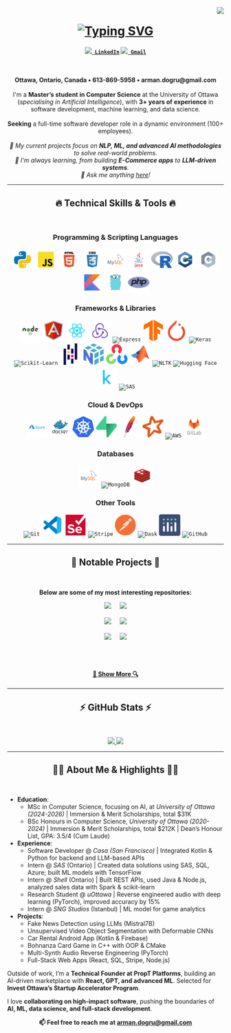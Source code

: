 <img align="right" src="https://visitor-badge.laobi.icu/badge?page_id=arman-dogru.arman-dogru">

<h1 align="center">
<a href="https://git.io/typing-svg"><img src="https://readme-typing-svg.demolab.com?font=Fira+Code&weight=600&size=22&duration=3000&pause=1000&color=B92FF7&center=true&vCenter=true&width=600&height=60&lines=Hey+There!+%F0%9F%91%8B;I+am+Arman+Dogru;Master's+Student+%F0%9F%91%A8%E2%80%8D%F0%9F%8E%93;Co-founder+%F0%9F%9A%80;Software+Developer+%F0%9F%91%A8%E2%80%8D%F0%9F%92%BB;Machine+Learning+and+AI+Specialist+%F0%9F%A4%93" alt="Typing SVG" /></a></h1>

<h4 align="center">
  <code><a href="https://www.linkedin.com/in/arman-dogru/" title="LinkedIn Profile"><img height="50" src="https://img.icons8.com/?size=100&id=60ZV_wYC0BM2&format=png&color=000000"> LinkedIn</a></code>
  <code><a href="mailto:arman.dogru@gmail.com" title="Email Me"><img height="50" src="https://img.icons8.com/?size=100&id=td499GRWwrWC&format=png&color=000000"> Gmail</a></code>
</h4>

<br/>

<p align="center">
  <strong>Ottawa, Ontario, Canada • 613-869-5958 • arman.dogru@gmail.com</strong> <br/>
  <br/>
  I'm a <strong>Master’s student in Computer Science</strong> at the University of Ottawa (<em>specialising in Artificial Intelligence</em>),
  with <strong>3+ years of experience</strong> in software development, machine learning, and data science.
  <br/><br/>
  <strong>Seeking</strong> a full-time software developer role in a dynamic environment (100+ employees).
  <br/><br/>
  <em>
    🔭 My current projects focus on <strong>NLP, ML, and advanced AI methodologies</strong> to solve real-world problems.<br/>
    🌱 I’m always learning, from building <strong>E-Commerce apps</strong> to <strong>LLM-driven systems</strong>.<br/>
    💬 Ask me anything <a href="https://github.com/arman-dogru/arman-dogru/issues" title="Issues">here</a>!
  </em>
</p>

<hr/>

<h2 align="center">🔥 Technical Skills & Tools 🔥</h2>
<br/>

<!-- Example table: you can keep them inline if you prefer -->

<!-- Programming & Scripting Languages -->
<h3 align="center">Programming & Scripting Languages</h3>
<p align="center">
  <code><img title="Python" height="50" src="assets/programming-languages/python.svg"></code>
  <code><img title="JavaScript" height="50" src="assets/programming-languages/javascript.svg"></code>
  <code><img title="HTML5" height="50" src="assets/others/html.svg"></code>
  <code><img title="CSS3" height="50" src="assets/others/css.svg"></code>
  <!-- Using MySQL icon to represent SQL -->
  <code><img title="SQL" height="50" src="assets/databases/mysql.svg"></code>
  <code><img title="Java" height="50" src="assets/programming-languages/java.svg"></code>
  <!-- No local R icon in the assets folder, fallback to original link -->
  <code><img title="R" height="50" src="https://raw.githubusercontent.com/devicons/devicon/master/icons/r/r-original.svg"></code>
  <code><img title="C++" height="50" src="assets/programming-languages/c++.svg"></code>
  <code><img title="C" height="50" src="assets/programming-languages/c.svg"></code>
  <code><img title="Kotlin" height="50" src="assets/programming-languages/kotlin.svg"></code>
  <code><img title="Go" height="50" src="assets/programming-languages/go.svg"></code>
  <code><img title="PHP" height="50" src="assets/programming-languages/php.png"></code>
</p>

<!-- Frameworks & Libraries -->
<h3 align="center">Frameworks & Libraries</h3>
<p align="center">
  <code><img title="Node.js" height="50" src="assets/frameworks/nodejs.svg"></code>
  <code><img title="Angular" height="50" src="assets/frameworks/angular.svg"></code>
  <code><img title="React" height="50" src="assets/frameworks/react.svg"></code>
  <code><img title="Redux" height="50" src="assets/frameworks/redux.svg"></code>
  <!-- Express, TensorFlow, PyTorch, Keras, scikit-learn, etc. do not exist locally -->
  <code><img title="Express" height="50" src="https://img.icons8.com/?size=100&id=2ZOaTclOqD4q&format=png&color=000000"></code>
  <code><img title="TensorFlow" height="50" src="https://raw.githubusercontent.com/devicons/devicon/master/icons/tensorflow/tensorflow-original.svg"></code>
  <code><img title="PyTorch" height="50" src="https://raw.githubusercontent.com/devicons/devicon/master/icons/pytorch/pytorch-original.svg"></code>
  <code><img title="Keras" height="50" src="https://raw.githubusercontent.com/valohai/ml-logos/master/keras.svg"></code>
  <code><img title="Scikit-Learn" height="50" src="https://upload.wikimedia.org/wikipedia/commons/thumb/0/05/Scikit_learn_logo_small.svg/520px-Scikit_learn_logo_small.svg.png"></code>
  <code><img title="Pandas" height="50" src="https://raw.githubusercontent.com/devicons/devicon/master/icons/pandas/pandas-original.svg"></code>
  <code><img title="NumPy" height="50" src="https://raw.githubusercontent.com/devicons/devicon/master/icons/numpy/numpy-original.svg"></code>
  <code><img title="OpenCV" height="50" src="https://raw.githubusercontent.com/devicons/devicon/master/icons/opencv/opencv-original.svg"></code>
  <code><img title="MATLAB" height="50" src="https://raw.githubusercontent.com/devicons/devicon/master/icons/matlab/matlab-original.svg"></code>
  <code><img title="NLTK" height="50" src="https://miro.medium.com/v2/resize:fit:592/1*YM2HXc7f4v02pZBEO8h-qw.png"></code>
  <!-- Hugging Face not in assets -->
  <code><img title="Hugging Face" height="50" src="https://huggingface.co/datasets/huggingface/brand-assets/resolve/main/hf-logo.svg"></code>
  <code><img title="Kaggle" height="50" src="assets/social-icons/kaggle.svg"></code>
  <code><img title="SAS" height="50" src="https://www.sas.com/en/news/media-gallery/all-images/sas-logo-blue.transform/width319/image.1685459921715.png"></code>
</p>

<!-- Cloud & DevOps -->
<h3 align="center">Cloud & DevOps</h3>
<p align="center">
  <code><img title="Azure" height="50" src="assets/cloud/azure.svg"></code>
  <code><img title="Docker" height="50" src="assets/cloud/docker.svg"></code>
  <!-- No local Kubernetes -->
  <code><img title="Kubernetes" height="50" src="https://raw.githubusercontent.com/devicons/devicon/master/icons/kubernetes/kubernetes-plain.svg"></code>
  <!-- Supabase not in assets -->
  <code><img title="Supabase" height="50" src="https://raw.githubusercontent.com/devicons/devicon/master/icons/supabase/supabase-original.svg"></code>
  <!-- No local Apache Spark icons -->
  <code><img title="Apache" height="50" src="https://raw.githubusercontent.com/devicons/devicon/master/icons/apache/apache-original.svg"></code>
  <code><img title="Spark" height="50" src="https://raw.githubusercontent.com/devicons/devicon/master/icons/apachespark/apachespark-original.svg"></code>
  <code><img title="AWS" height="50" src="https://img.icons8.com/?size=100&id=wU62u24brJ44&format=png&color=000000"></code>
  <code><img title="GitLab" height="50" src="assets/cloud/gitlab.svg"></code>
</p>

<!-- Databases -->
<h3 align="center">Databases</h3>
<p align="center">
  <code><img title="MySQL" height="50" src="assets/databases/mysql.svg"></code>
  <code><img title="MongoDB" height="50" src="https://img.icons8.com/?size=100&id=o6OvAxG0nzTH&format=png&color=000000"></code>
  <code><img title="Redis" height="50" src="assets/databases/redis.svg"></code>
  <!-- Add more if you like (PostgreSQL, Oracle, etc.) -->
</p>

<!-- Other Tools -->
<h3 align="center">Other Tools</h3>
<p align="center">
  <code><img title="Git" height="50" src="https://img.icons8.com/?size=100&id=xBKl2pdJg5kk&format=png&color=000000"></code>
  <code><img title="Visual Studio Code" height="50" src="assets/text editors/vscode.svg"></code>
  <!-- No local Selenium -->
  <code><img title="Selenium" height="50" src="https://raw.githubusercontent.com/devicons/devicon/master/icons/selenium/selenium-original.svg"></code>
  <!-- No local Stripe -->
  <code><img title="Stripe" height="50" src="https://img.icons8.com/?size=100&id=50917&format=png&color=000000"></code>
  <!-- No local Postman, Dask, Plotly icons -->
  <code><img title="Postman" height="50" src="https://raw.githubusercontent.com/devicons/devicon/master/icons/postman/postman-original.svg"></code>
  <code><img title="Dask" height="50" src="https://raw.githubusercontent.com/dask/dask/master/docs/source/images/dask_horizontal.svg"></code>
  <code><img title="Plotly" height="50" src="https://raw.githubusercontent.com/devicons/devicon/master/icons/plotly/plotly-original.svg"></code>
  <!-- Using GitHub from the cloud folder -->
  <code><img title="GitHub" height="50" src="https://img.icons8.com/?size=100&id=52539&format=png&color=000000"></code>
</p>

<hr/>

<h2 align="center">🌟 Notable Projects 🌟</h2>
<br/>

<p align="center">
  <strong>Below are some of my most interesting repositories:</strong>
</p>

<div align="center" style="display: flex; justify-content: center; gap: 20px; flex-wrap: wrap;">
  <a href="https://github.com/arman-dogru/ai-powered-developer-productivity-dashboard" title="AI Developer Productivity Dashboard">
    <img height="115"
         src="https://github-readme-stats.vercel.app/api/pin/?username=arman-dogru&repo=LLM-Devops-Tool&theme=react&border_color=61dafb&border_radius=10">
  </a>
  <a href="https://github.com/arman-dogru/bohnanza-card-game" title="Bohnanza C++ Card Game">
    <img height="115"
         src="https://github-readme-stats.vercel.app/api/pin/?username=arman-dogru&repo=bohnanza-card-game&theme=react&border_color=61dafb&border_radius=10">
  </a>
</div>

<br/>

<div align="center" style="display: flex; justify-content: center; gap: 20px; flex-wrap: wrap;">
  <a href="https://github.com/arman-dogru/car-rental-android-app" title="Car Rental Android App">
    <img height="115"
         src="https://github-readme-stats.vercel.app/api/pin/?username=arman-dogru&repo=car-rental-android-app&theme=react&border_color=61dafb&border_radius=10">
  </a>
  <a href="https://github.com/arman-dogru/fake-news-detection-mistral7B" title="Fake News Detection with Mistral7B">
    <img height="115"
         src="https://github-readme-stats.vercel.app/api/pin/?username=arman-dogru&repo=fake-news-detection-mistral7B&theme=react&border_color=61dafb&border_radius=10">
  </a>
</div>

<br/>

<div align="center" style="display: flex; justify-content: center; gap: 20px; flex-wrap: wrap;">
  <a href="https://github.com/arman-dogru/stock-predictions-LSTM" title="Stock Predictions LSTM">
    <img height="115"
         src="https://github-readme-stats.vercel.app/api/pin/?username=arman-dogru&repo=stock-predictions-LSTM&theme=react&border_color=61dafb&border_radius=10">
  </a>
  <a href="https://github.com/arman-dogru/ai-learns-flappy-bird" title="Flappy Bird AI (NEAT)">
    <img height="115"
         src="https://github-readme-stats.vercel.app/api/pin/?username=arman-dogru&repo=ai-learns-flappy-bird&theme=react&border_color=61dafb&border_radius=10">
  </a>
</div>

<br/><br/>
<h4 align="center">
  <a href="https://github.com/arman-dogru?tab=repositories" title="Show Repositories">🔎 Show More 🔍</a>
</h4>

<hr/>

<h2 align="center">⚡ GitHub Stats ⚡</h2>
<br/>

<p align="center">
  <a href="https://github.com/anuraghazra/github-readme-stats">
    <img src="https://github-readme-activity-graph.vercel.app/graph?username=arman-dogru&theme=react-dark&bg_color=20232a&hide_border=true" width="64%"/>
    <img src="https://github-readme-stats.vercel.app/api/top-langs/?username=arman-dogru&layout=compact&langs_count=8&theme=react&border_color=61dafb&hide_border=true" width="35%"/>
  </a>
</p>

<hr/>

<h2 align="center">👨‍💻 About Me & Highlights 👨‍💻</h2>
<br/>
<p>
  <ul>
    <li><strong>Education</strong>: 
      <ul>
        <li>MSc in Computer Science, focusing on AI, at <em>University of Ottawa (2024-2026)</em> | Immersion & Merit Scholarships, total $31K</li>
        <li>BSc Honours in Computer Science, <em>University of Ottawa (2020-2024)</em> | Immersion & Merit Scholarships, total $212K | Dean’s Honour List, GPA: 3.5/4 (Cum Laude)</li>
      </ul>
    </li>
    <li><strong>Experience</strong>: 
      <ul>
        <li>Software Developer @ <em>Casa (San Francisco)</em> | Integrated Kotlin & Python for backend and LLM-based APIs</li>
        <li>Intern @ <em>SAS</em> (Ontario) | Created data solutions using SAS, SQL, Azure; built ML models with TensorFlow</li>
        <li>Intern @ <em>Shell</em> (Ontario) | Built REST APIs, used Java & Node.js, analyzed sales data with Spark & scikit-learn</li>
        <li>Research Student @ <em>uOttawa</em> | Reverse engineered audio with deep learning (PyTorch), improved accuracy by 15%</li>
        <li>Intern @ <em>SNG Studios</em> (Istanbul) | ML model for game analytics</li>
      </ul>
    </li>
    <li><strong>Projects</strong>:
      <ul>
        <li>Fake News Detection using LLMs (Mistral7B)</li>
        <li>Unsupervised Video Object Segmentation with Deformable CNNs</li>
        <li>Car Rental Android App (Kotlin & Firebase)</li>
        <li>Bohnanza Card Game in C++ with OOP & CMake</li>
        <li>Multi-Synth Audio Reverse Engineering (PyTorch)</li>
        <li>Full-Stack Web Apps (React, SQL, Stripe, Node.js)</li>
      </ul>
    </li>
  </ul>
</p>

<p>
  Outside of work, I’m a <strong>Technical Founder at PropT Platforms</strong>, building an AI-driven marketplace with 
  <strong>React, GPT, and advanced ML</strong>. Selected for 
  <strong>Invest Ottawa’s Startup Accelerator Program</strong>. 
</p>

<p>
  I love <strong>collaborating on high-impact software</strong>, pushing the boundaries of 
  <strong>AI, ML, data science, and full-stack development</strong>.
</p>

<p align="center">
  <strong>📫 Feel free to reach me at <a href="mailto:arman.dogru@gmail.com">arman.dogru@gmail.com</a></strong>
</p>
